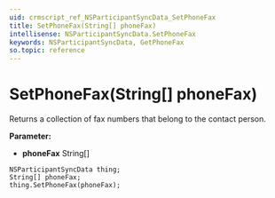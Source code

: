 ```yaml
---
uid: crmscript_ref_NSParticipantSyncData_SetPhoneFax
title: SetPhoneFax(String[] phoneFax)
intellisense: NSParticipantSyncData.SetPhoneFax
keywords: NSParticipantSyncData, GetPhoneFax
so.topic: reference
---
```


# SetPhoneFax(String[] phoneFax)

Returns a collection of fax numbers that belong to the contact person.

**Parameter:** 
* **phoneFax** String[]

```crmscript
NSParticipantSyncData thing;
String[] phoneFax;
thing.SetPhoneFax(phoneFax);
```

